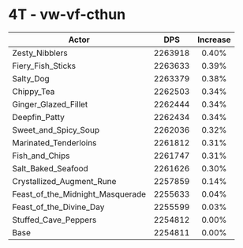 # 4T - vw-vf-cthun
| Actor | DPS | Increase |
|---|:---:|:---:|
|Zesty_Nibblers|2263918|0.40%|
|Fiery_Fish_Sticks|2263633|0.39%|
|Salty_Dog|2263379|0.38%|
|Chippy_Tea|2262503|0.34%|
|Ginger_Glazed_Fillet|2262444|0.34%|
|Deepfin_Patty|2262434|0.34%|
|Sweet_and_Spicy_Soup|2262036|0.32%|
|Marinated_Tenderloins|2261812|0.31%|
|Fish_and_Chips|2261747|0.31%|
|Salt_Baked_Seafood|2261626|0.30%|
|Crystallized_Augment_Rune|2257859|0.14%|
|Feast_of_the_Midnight_Masquerade|2255633|0.04%|
|Feast_of_the_Divine_Day|2255599|0.03%|
|Stuffed_Cave_Peppers|2254812|0.00%|
|Base|2254811|0.00%|
